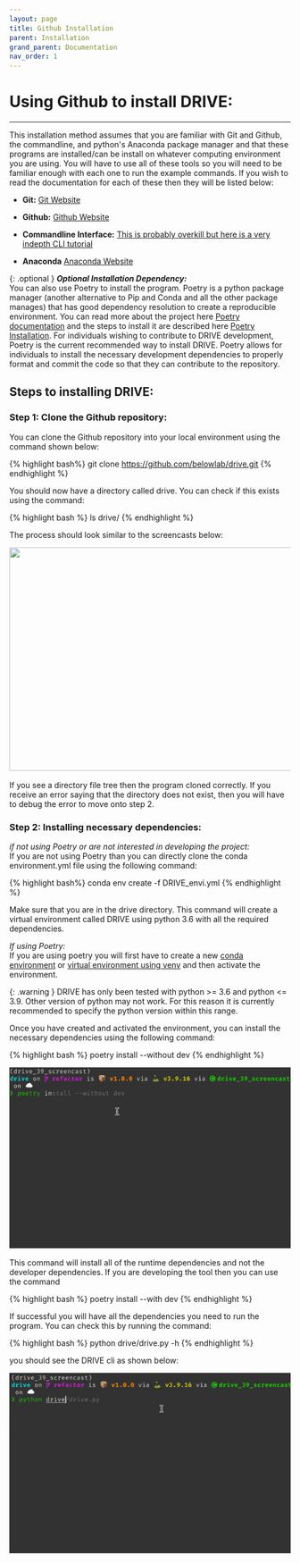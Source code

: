 ```yaml
---
layout: page
title: Github Installation
parent: Installation
grand_parent: Documentation
nav_order: 1
---
```

# Using Github to install DRIVE:
---

This installation method assumes that you are familiar with Git and Github, the commandline, and python's Anaconda package manager and that these programs are installed/can be install on whatever computing environment you are using. You will have to use all of these tools so you will need to be familiar enough with each one to run the example commands. If you wish to read the documentation for each of these then they will be listed below:

* **Git:** [Git Website](https://git-scm.com/)

* **Github:** [Github Website](https://github.com/)

* **Commandline Interface:** [This is probably overkill but here is a very indepth CLI tutorial](https://www.learnenough.com/command-line-tutorial)

* **Anaconda** [Anaconda Website](https://www.anaconda.com/)

{: .optional }
***Optional Installation Dependency:*** <br> 
You can also use Poetry to install the program. Poetry is a python package manager (another alternative to Pip and Conda and all the other package manages) that has good dependency resolution to create a reproducible environment. You can read more about the project here [Poetry documentation](https://python-poetry.org/) and the steps to install it are described here [Poetry Installation](https://python-poetry.org/docs/#installation). For individuals wishing to contribute to DRIVE development, Poetry is the current recommended way to install DRIVE. Poetry allows for individuals to install the necessary development dependencies to properly format and commit the code so that they can contribute to the repository. 

## Steps to installing DRIVE:

### Step 1: Clone the Github repository:
You can clone the Github repository into your local environment using the command shown below:

{% highlight bash%}
git clone https://github.com/belowlab/drive.git
{% endhighlight %}

You should now have a directory called drive. You can check if this exists using the command:

{% highlight bash %}
ls drive/
{% endhighlight %}

The process should look similar to the screencasts below:

<img src="https://belowlab.github.io/drive/screencasts/github_cloning.gif" width="600" height="400" />
<!-- ![github cloning](/screencasts/github_cloning.gif) -->

If you see a directory file tree then the program cloned correctly. If you receive an error saying that the directory does not exist, then you will have to debug the error to move onto step 2.

### Step 2: Installing necessary dependencies:
*if not using Poetry or are not interested in developing the project:* <br>
If you are not using Poetry than you can directly clone the conda environment.yml file using the following command:

{% highlight bash%}
conda env create -f DRIVE_envi.yml
{% endhighlight %}

Make sure that you are in the drive directory. This command will create a virtual environment called DRIVE using python 3.6 with all the required dependencies. 

*If using Poetry:* <br>
If you are using poetry you will first have to create a new [conda environment](https://conda.io/projects/conda/en/latest/user-guide/tasks/manage-environments.html) or [virtual environment using venv](https://docs.python.org/3/library/venv.html) and then activate the environment.


{: .warning }
DRIVE has only been tested with python >= 3.6 and python <= 3.9. Other version of python may not work. For this reason it is currently recommended to specify the python version within this range.

Once you have created and activated the environment, you can install the necessary dependencies using the following command:

{% highlight bash %}
poetry install --without dev
{% endhighlight %}

![Poetry dependency installation](/screencasts/poetry_dependency_install.gif)

This command will install all of the runtime dependencies and not the developer dependencies. If you are developing the tool then you can use the command

{% highlight bash %}
poetry install --with dev
{% endhighlight %}

If successful you will have all the dependencies you need to run the program. You can check this by running the command:

{% highlight bash %}
python drive/drive.py -h
{% endhighlight %}

you should see the DRIVE cli as shown below: 

![DRIVE cli](/screencasts/drive_cli.gif)
